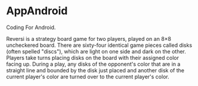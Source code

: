# AppAndroid
Coding For Android.

Reversi is a strategy board game for two players, played on an 8×8 uncheckered board.
There are sixty-four identical game pieces called disks (often spelled "discs"),
which are light on one side and dark on the other. Players take turns placing disks on the board with their assigned color 
facing up. During a play, any disks of the opponent's color that are in a straight line and bounded by the disk just placed
and another disk of the current player's color are turned over to the current player's color.
